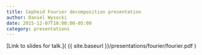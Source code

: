 ```yaml
---
title: Cepheid Fourier decomposition presentation
author: Daniel Wysocki
date: 2015-12-07T10:00:00-05:00
category: presentations
---
```


[Link to slides for talk.](
  {{ site.baseurl }}/presentations/fourier/fourier.pdf
)
